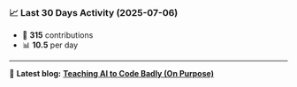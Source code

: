 <!--START_STATS-->
### 📈 Last 30 Days Activity (2025-07-06)  
- 🧮 **315** contributions  
- 📊 **10.5** per day
---
📝 **Latest blog:** [**Teaching AI to Code Badly (On Purpose)**](https://andriak.com/blog/badly-trained-ai)
<!--END_STATS-->

